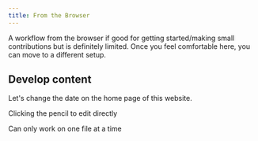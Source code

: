 ```yaml
---
title: From the Browser
---
```


A workflow from the browser if good for getting started/making small contributions but is definitely limited. Once you feel comfortable here, you can move to a different setup.



## Develop content

Let's change the date on the home page of this website. 

Clicking the pencil to edit directly

Can only work on one file at a time